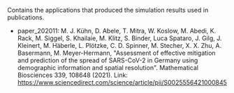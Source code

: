 Contains the applications that produced the simulation results used in publications.

- paper_202011: M. J. Kühn, D. Abele, T. Mitra, W. Koslow, M. Abedi, K. Rack, M. Siggel, S. Khailaie, M. Klitz, S. Binder, Luca Spataro, J. Gilg, J. Kleinert, M. Häberle, L. Plötzke, C. D. Spinner, M. Stecher, X. X. Zhu, A. Basermann, M. Meyer-Hermann, "Assessment of effective mitigation and prediction of the spread of SARS-CoV-2 in Germany using demographic information and spatial resolution". Mathematical Biosciences 339, 108648 (2021). Link: https://www.sciencedirect.com/science/article/pii/S0025556421000845
